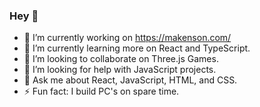 ### Hey 👋

<!--
**makensonn/makensonn** is a ✨ _special_ ✨ repository because its `README.md` (this file) appears on your GitHub profile.

<!-- 📫 How to reach me: 

Here are some ideas to get you started: -->

- 🔭 I’m currently working on https://makenson.com/
- 🌱 I’m currently learning more on React and TypeScript.
- 👯 I’m looking to collaborate on Three.js Games.
- 🤔 I’m looking for help with JavaScript projects.
- 💬 Ask me about React, JavaScript, HTML, and CSS.
- ⚡ Fun fact: I build PC's on spare time.
